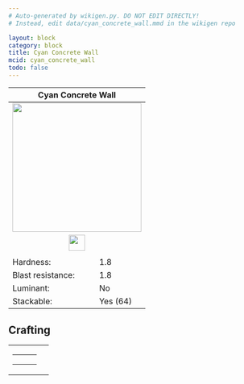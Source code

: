```yaml
---
# Auto-generated by wikigen.py. DO NOT EDIT DIRECTLY!
# Instead, edit data/cyan_concrete_wall.mmd in the wikigen repo

layout: block
category: block
title: Cyan Concrete Wall
mcid: cyan_concrete_wall
todo: false
---
```


<table class="block-info"><thead><tr>
<th colspan=2>Cyan Concrete Wall</th>
</tr></thead><tbody><tr>
<tr><td colspan=2 style="text-align:center"><img src="/allotment/img/textures/allotment/cyan_concrete_wall.png" width="256" height="256" alt="" class="preview-icon"></td></tr>
<tr><td colspan=2 style="text-align:center"><img src="/allotment/img/inventory_textures/allotment/cyan_concrete_wall.png" width="32" height="32" alt="" class="inventory-icon"></td></tr>
<tr><td colspan=2 style="text-align:center"><span class="tool-info tool-pickaxe tool-level-1" title="Requires a Wooden/Gold Pickaxe"></span></td></tr>
<tr><td>Hardness:</td><td>1.8</td></tr>
<tr><td>Blast resistance:</td><td>1.8</td></tr>
<tr><td>Luminant:</td><td>No</td></tr>
<tr><td>Stackable:</td><td>Yes (64)</td></tr>
</tr></tbody></table>

## Crafting

<table class="crafting-recipe crafting-shaped"><tbody><tr>
<td><table class="crafting-grid"><tbody>
<tr>
<td>
<span title="Cyan Concrete" class="item item-minecraft:cyan_concrete item-type-item" style="background-image:url(&quot;/allotment/img/inventory_textures/minecraft/cyan_concrete.png&quot;)"></span>
</td>
<td>
<span title="Cyan Concrete" class="item item-minecraft:cyan_concrete item-type-item" style="background-image:url(&quot;/allotment/img/inventory_textures/minecraft/cyan_concrete.png&quot;)"></span>
</td>
<td>
<span title="Cyan Concrete" class="item item-minecraft:cyan_concrete item-type-item" style="background-image:url(&quot;/allotment/img/inventory_textures/minecraft/cyan_concrete.png&quot;)"></span>
</td>
</tr>
<tr>
<td>
<span title="Cyan Concrete" class="item item-minecraft:cyan_concrete item-type-item" style="background-image:url(&quot;/allotment/img/inventory_textures/minecraft/cyan_concrete.png&quot;)"></span>
</td>
<td>
<span title="Cyan Concrete" class="item item-minecraft:cyan_concrete item-type-item" style="background-image:url(&quot;/allotment/img/inventory_textures/minecraft/cyan_concrete.png&quot;)"></span>
</td>
<td>
<span title="Cyan Concrete" class="item item-minecraft:cyan_concrete item-type-item" style="background-image:url(&quot;/allotment/img/inventory_textures/minecraft/cyan_concrete.png&quot;)"></span>
</td>
</tr>
<tr>
<td>
<span class="item item-empty-space"></span>
</td>
<td>
<span class="item item-empty-space"></span>
</td>
<td>
<span class="item item-empty-space"></span>
</td>
</tr>
</tbody></table></td>
<td class="result">
<div class="result-inner">
<div class="result-slot">
<span title="Cyan Concrete Wall" class="item item-allotment:cyan_concrete_wall" style="background-image:url(&quot;/allotment/img/inventory_textures/allotment/cyan_concrete_wall.png&quot;)"></span>
</div>
</div>
</td>
</tr></tbody></table>